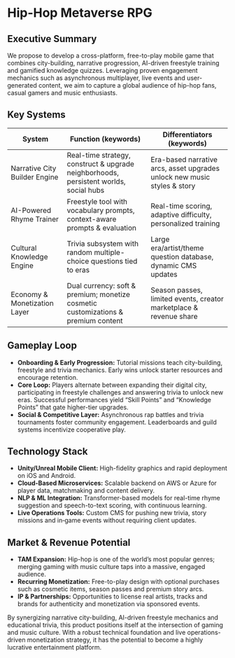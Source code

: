 # Hip-Hop Metaverse RPG

## Executive Summary
We propose to develop a cross-platform, free-to-play mobile game that combines city-building, narrative progression, AI-driven freestyle training and gamified knowledge quizzes. Leveraging proven engagement mechanics such as asynchronous multiplayer, live events and user-generated content, we aim to capture a global audience of hip-hop fans, casual gamers and music enthusiasts.

## Key Systems

| System | Function (keywords) | Differentiators (keywords) |
| --- | --- | --- |
| Narrative City Builder Engine | Real-time strategy, construct & upgrade neighborhoods, persistent worlds, social hubs | Era-based narrative arcs, asset upgrades unlock new music styles & story |
| AI-Powered Rhyme Trainer | Freestyle tool with vocabulary prompts, context-aware prompts & evaluation | Real-time scoring, adaptive difficulty, personalized training |
| Cultural Knowledge Engine | Trivia subsystem with random multiple-choice questions tied to eras | Large era/artist/theme question database, dynamic CMS updates |
| Economy & Monetization Layer | Dual currency: soft & premium; monetize cosmetic customizations & premium content | Season passes, limited events, creator marketplace & revenue share |

## Gameplay Loop

- **Onboarding & Early Progression:** Tutorial missions teach city-building, freestyle and trivia mechanics. Early wins unlock starter resources and encourage retention. 
- **Core Loop:** Players alternate between expanding their digital city, participating in freestyle challenges and answering trivia to unlock new eras. Successful performances yield “Skill Points” and “Knowledge Points” that gate higher-tier upgrades. 
- **Social & Competitive Layer:** Asynchronous rap battles and trivia tournaments foster community engagement. Leaderboards and guild systems incentivize cooperative play. 

## Technology Stack

- **Unity/Unreal Mobile Client:** High-fidelity graphics and rapid deployment on iOS and Android. 
- **Cloud-Based Microservices:** Scalable backend on AWS or Azure for player data, matchmaking and content delivery. 
- **NLP & ML Integration:** Transformer-based models for real-time rhyme suggestion and speech-to-text scoring, with continuous learning. 
- **Live Operations Tools:** Custom CMS for pushing new trivia, story missions and in‑game events without requiring client updates. 

## Market & Revenue Potential

- **TAM Expansion:** Hip-hop is one of the world’s most popular genres; merging gaming with music culture taps into a massive, engaged audience. 
- **Recurring Monetization:** Free-to-play design with optional purchases such as cosmetic items, season passes and premium story arcs. 
- **IP & Partnerships:** Opportunities to license real artists, tracks and brands for authenticity and monetization via sponsored events. 

By synergizing narrative city-building, AI-driven freestyle mechanics and educational trivia, this product positions itself at the intersection of gaming and music culture. With a robust technical foundation and live operations-driven monetization strategy, it has the potential to become a highly lucrative entertainment platform.
